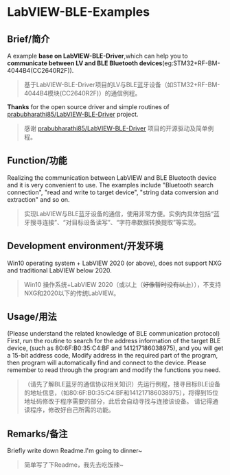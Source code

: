 # LabVIEW-BLE-Examples
## Brief/简介
  A example **base on LabVIEW-BLE-Driver**,which can help you to **communicate between LV and BLE Bluetooth devices**(eg:STM32+RF-BM-4044B4(CC2640R2F)).
> 基于LabVIEW-BLE-Driver项目的LV与BLE蓝牙设备（如STM32+RF-BM-4044B4模块(CC2640R2F)）的通信例程。

  **Thanks** for the open source driver and simple routines of [prabubharathi85/LabVIEW-BLE-Driver](https://github.com/prabubharathi85/LabVIEW-BLE-Driver) project.
> 感谢 [prabubharathi85/LabVIEW-BLE-Driver](https://github.com/prabubharathi85/LabVIEW-BLE-Driver) 项目的开源驱动及简单例程。

## Function/功能
  Realizing the communication between LabVIEW and BLE Bluetooth device and it is very convenient to use. The examples include "Bluetooth search connection", "read and write to target device", "string data conversion and extraction" and so on.
> 实现LabVIEW与BLE蓝牙设备的通信，使用非常方便。实例内具体包括“蓝牙搜寻连接”、“对目标设备读写”、“字符串数据转换提取”等实现。

## Development environment/开发环境
  Win10 operating system + LabVIEW 2020 (or above), does not support NXG and traditional LabVIEW below 2020.
> Win10 操作系统+LabVIEW 2020（或以上（~~好像暂时没有以上~~）），不支持NXG和2020以下的传统LabVIEW。

## Usage/用法
  (Please understand the related knowledge of BLE communication protocol) First, run the routine to search for the address information of the target BLE device, (such as 80:6F:B0:35:C4:BF and 141217186038975), and you will get a 15-bit address code, Modify address in the required part of the program, then program will automatically find and connect to the device. Please remember to read through the program and modify the functions you need.
> （请先了解BLE蓝牙的通信协议相关知识）先运行例程，搜寻目标BLE设备的地址信息，（如80:6F:B0:35:C4:BF和141217186038975），将得到15位地址码修改于程序需要的部分，此后会自动寻找与连接该设备。
请记得通读程序，修改好自己所需的功能。

## Remarks/备注
  Briefly write down Readme.I'm going to dinner~
> 简单写了下Readme，我先去吃饭辣~
